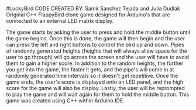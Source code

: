 #LuckyBird
CODE CREATED BY: Samir Sanchez Tejada and Julia Dudlak
Original C++ FlappyBird clone game designed for Arduino's that are connected to an external LED matrix display.

The game starts by asking the user to press and hold the middle button until the game begins. Once this is done, the game will then begin and the user
can press the left and right buttons to control the bird up and down. Pipes of randomly generated heights (heights that will always allow space 
for the user to go through) will go across the screen and the user will have to avoid them to gain a higher score. In addition to the random heights,
the further you get into the game, the faster it gets, and the pipe's will come in at randomly generated time intervals so it doesn't get repetitive.
Once the game ends, the user's score is displayed onto an LED panel, and the high score for the game will also be display. Lastly, the user will be
reprompted to play the game and will wait again for them to hold the middle button. This game was created using C++ within Arduino IDE.
